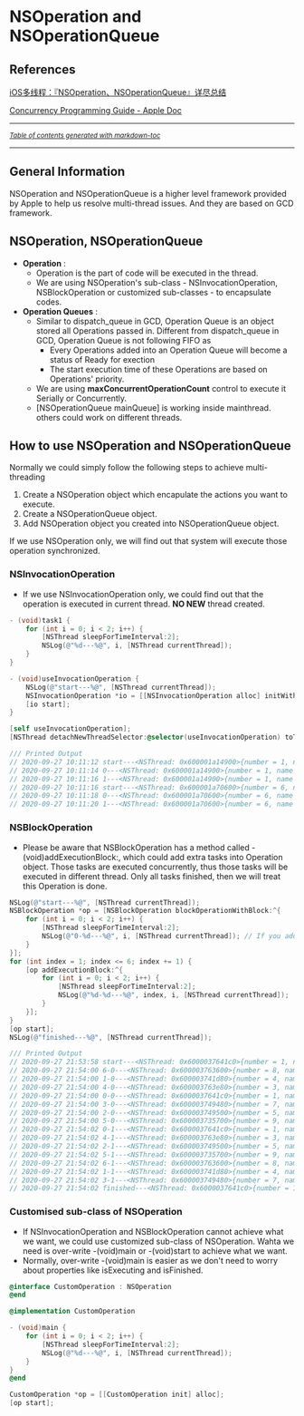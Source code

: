# NSOperation and NSOperationQueue
## References

[iOS多线程：『NSOperation、NSOperationQueue』详尽总结](https://bujige.net/blog/iOS-Complete-learning-NSOperation.html)

[Concurrency Programming Guide - Apple Doc](https://developer.apple.com/library/archive/documentation/General/Conceptual/ConcurrencyProgrammingGuide/Introduction/Introduction.html#//apple_ref/doc/uid/TP40008091-CH1-SW1)

----


<small><i><a href='http://ecotrust-canada.github.io/markdown-toc/'>Table of contents generated with markdown-toc</a></i></small>

----

## General Information
NSOperation and NSOperationQueue is a higher level framework provided by Apple to help us resolve multi-thread issues. And they are based on GCD framework.

## NSOperation, NSOperationQueue
- **Operation** :
    - Operation is the part of code will be executed in the thread.
    - We are using NSOperation's sub-class - NSInvocationOperation, NSBlockOperation or customized sub-classes - to encapsulate codes.
- **Operation Queues** :
    - Similar to dispatch_queue in GCD, Operation Queue is an object stored all Operations passed in. Different from dispatch_queue in GCD, Operation Queue is not following FIFO as 
        - Every Operations added into an Operation Queue will become a status of Ready for exection
        - The start execution time of these Operations are based on Operations' priority.
    - We are using **maxConcurrentOperationCount** control to execute it Serially or Concurrently.
    - [NSOperationQueue mainQueue] is working inside mainthread. others could work on different threads.

## How to use NSOperation and NSOperationQueue
Normally we could simply follow the following steps to achieve multi-threading
1. Create a NSOperation object which encapulate the actions you want to execute.
2. Create a NSOperationQueue object.
3. Add NSOperation object you created into NSOperationQueue object.

If we use NSOperation only, we will find out that system will execute those operation synchronized.

### NSInvocationOperation
- If we use NSInvocationOperation only, we could find out that the operation is executed in current thread. **NO NEW** thread created.
```objective-c
- (void)task1 {
    for (int i = 0; i < 2; i++) {
        [NSThread sleepForTimeInterval:2];
        NSLog(@"%d---%@", i, [NSThread currentThread]);
    }
}

- (void)useInvocationOperation {
    NSLog(@"start---%@", [NSThread currentThread]);
    NSInvocationOperation *io = [[NSInvocationOperation alloc] initWithTarget:self selector:@selector(task1) object:nil];
    [io start];
}

[self useInvocationOperation];
[NSThread detachNewThreadSelector:@selector(useInvocationOperation) toTarget:self withObject:nil];

/// Printed Output
// 2020-09-27 10:11:12 start---<NSThread: 0x600001a14900>{number = 1, name = main}
// 2020-09-27 10:11:14 0---<NSThread: 0x600001a14900>{number = 1, name = main}
// 2020-09-27 10:11:16 1---<NSThread: 0x600001a14900>{number = 1, name = main}
// 2020-09-27 10:11:16 start---<NSThread: 0x600001a70600>{number = 6, name = (null)}
// 2020-09-27 10:11:18 0---<NSThread: 0x600001a70600>{number = 6, name = (null)}
// 2020-09-27 10:11:20 1---<NSThread: 0x600001a70600>{number = 6, name = (null)}
```

### NSBlockOperation
- Please be aware that NSBlockOperation has a method called -(void)addExecutionBlock:, which could add extra tasks into Operation object. Those tasks are executed concurrently, thus those tasks will be executed in different thread. Only all tasks finished, then we will treat this Operation is done.
```objective-c 
NSLog(@"start---%@", [NSThread currentThread]);
NSBlockOperation *op = [NSBlockOperation blockOperationWithBlock:^{
    for (int i = 0; i < 2; i++) {
        [NSThread sleepForTimeInterval:2];
        NSLog(@"0-%d---%@", i, [NSThread currentThread]); // If you added a lot of extra tasks, there is no guarantee that this block will be performed in the same thread where [op start] is called.
    }
}];
for (int index = 1; index <= 6; index += 1) {
    [op addExecutionBlock:^{
        for (int i = 0; i < 2; i++) {
            [NSThread sleepForTimeInterval:2];
            NSLog(@"%d-%d---%@", index, i, [NSThread currentThread]);
        }
    }];
}
[op start];
NSLog(@"finished---%@", [NSThread currentThread]);

/// Printed Output
// 2020-09-27 21:53:58 start---<NSThread: 0x6000037641c0>{number = 1, name = main}
// 2020-09-27 21:54:00 6-0---<NSThread: 0x600003763600>{number = 8, name = (null)}
// 2020-09-27 21:54:00 1-0---<NSThread: 0x600003741d80>{number = 4, name = (null)}
// 2020-09-27 21:54:00 4-0---<NSThread: 0x600003763e80>{number = 3, name = (null)}
// 2020-09-27 21:54:00 0-0---<NSThread: 0x6000037641c0>{number = 1, name = main}
// 2020-09-27 21:54:00 3-0---<NSThread: 0x600003749480>{number = 7, name = (null)}
// 2020-09-27 21:54:00 2-0---<NSThread: 0x600003749500>{number = 5, name = (null)}
// 2020-09-27 21:54:00 5-0---<NSThread: 0x600003735700>{number = 9, name = (null)}
// 2020-09-27 21:54:02 0-1---<NSThread: 0x6000037641c0>{number = 1, name = main}
// 2020-09-27 21:54:02 4-1---<NSThread: 0x600003763e80>{number = 3, name = (null)}
// 2020-09-27 21:54:02 2-1---<NSThread: 0x600003749500>{number = 5, name = (null)}
// 2020-09-27 21:54:02 5-1---<NSThread: 0x600003735700>{number = 9, name = (null)}
// 2020-09-27 21:54:02 6-1---<NSThread: 0x600003763600>{number = 8, name = (null)}
// 2020-09-27 21:54:02 1-1---<NSThread: 0x600003741d80>{number = 4, name = (null)}
// 2020-09-27 21:54:02 3-1---<NSThread: 0x600003749480>{number = 7, name = (null)}
// 2020-09-27 21:54:02 finished---<NSThread: 0x6000037641c0>{number = 1, name = main}
```

### Customised sub-class of NSOperation
- If NSInvocationOperation and NSBlockOperation cannot achieve what we want, we could use customized sub-class of NSOperation. Wahta we need is over-write -(void)main or -(void)start to achieve what we want.
- Normally, over-write -(void)main is easier as we don't need to worry about properties like isExecuting and isFinished.
```objective-c
@interface CustomOperation : NSOperation
@end

@implementation CustomOperation

- (void)main {
    for (int i = 0; i < 2; i++) {
        [NSThread sleepForTimeInterval:2];
        NSLog(@"%d---%@", i, [NSThread currentThread]);
    }
}
@end

CustomOperation *op = [[CustomOperation init] alloc];
[op start];
```